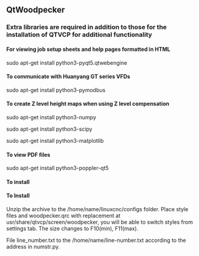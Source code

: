 ## QtWoodpecker
### Extra libraries are required in addition to those for the installation of QTVCP for additional functionality

#### For viewing job setup sheets and help pages formatted in HTML
sudo apt-get install python3-pyqt5.qtwebengine

#### To communicate with Huanyang GT series VFDs
sudo apt-get install python3-pymodbus

#### To create Z level height maps when using Z level compensation
sudo apt-get install python3-numpy

sudo apt-get install python3-scipy

sudo apt-get install python3-matplotlib

#### To view PDF files
sudo apt-get install python3-poppler-qt5

#### To install
#### To Install
Unzip the archive to the /home/name/linuxcnc/configs folder. Place style files and woodpecker.qrc with replacement at usr/share/qtvcp/screen/woodpecker, you will be able to switch styles from settings tab. The size changes to F10(min), F11(max). 

File line_number.txt to the /home/name/line-number.txt according to the address in numstr.py. 
